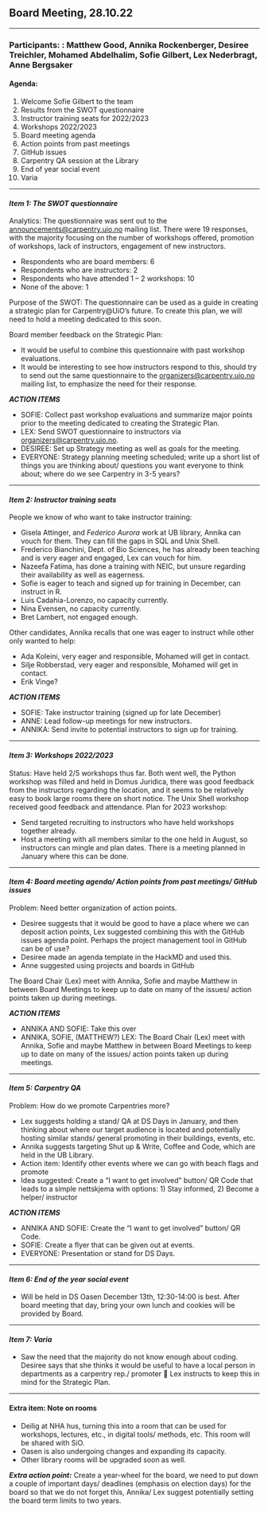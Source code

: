 ## Board Meeting, 28.10.22
------------------------------------ 
### Participants: : Matthew Good, Annika Rockenberger, Desiree Treichler, Mohamed Abdelhalim, Sofie Gilbert, Lex Nederbragt, Anne Bergsaker 

#### Agenda: 
1. Welcome Sofie Gilbert to the team 
2. Results from the SWOT questionnaire
3. Instructor training seats for 2022/2023 
4. Workshops 2022/2023 
5. Board meeting agenda
6. Action points from past meetings 
7. GitHub issues
8. Carpentry QA session at the Library 
9. End of year social event 
10. Varia
 
***
#### _Item 1: The SWOT questionnaire_

Analytics: The questionnaire was sent out to the announcements@carpentry.uio.no mailing list. There were 19 responses, with the majority focusing on the number of workshops offered, promotion of workshops, lack of instructors, engagement of new instructors. 
 
* Respondents who are board members: 6
* Respondents who are instructors: 2
* Respondents who have attended 1 – 2 workshops: 10
* None of the above: 1 

Purpose of the SWOT: The questionnaire can be used as a guide in creating a strategic plan for Carpentry@UiO’s future. To create this plan, we will need to hold a meeting dedicated to this soon. 

Board member feedback on the Strategic Plan:
* It would be useful to combine this questionnaire with past workshop evaluations. 
* It would be interesting to see how instructors respond to this, should try to send out the same questionnaire to the organizers@carpentry.uio.no mailing list, to emphasize the need for their response. 

**_ACTION ITEMS_**
* SOFIE: Collect past workshop evaluations and summarize major points prior to the meeting dedicated to creating the Strategic Plan.
* LEX: Send SWOT questionnaire to instructors via organizers@carpentry.uio.no. 
* DESIREE: Set up Strategy meeting as well as goals for the meeting. 
* EVERYONE: Strategy planning meeting scheduled; write up a short list of things you are thinking about/ questions you want everyone to think about; where do we see Carpentry in 3-5 years? 

***
#### _Item 2: Instructor training seats_
People we know of who want to take instructor training:
* Gisela Attinger, and *Federico Aurora* work at UB library, Annika can vouch for them. They can fill the gaps in SQL and Unix Shell. 
* Frederico Bianchini, Dept. of Bio Sciences, he has already been teaching and is very eager and engaged, Lex can vouch for him. 
* Nazeefa Fatima, has done a training with NEIC, but unsure regarding their availability as well as eagerness. 
* Sofie is eager to teach and signed up for training in December, can instruct in R. 
* Luis Cadahia-Lorenzo, no capacity currently. 
* Nina Evensen, no capacity currently. 
* Bret Lambert, not engaged enough. 

Other candidates, Annika recalls that one was eager to instruct while other only wanted to help: 
* Ada Koleini, very eager and responsible, Mohamed will get in contact. 
* Silje Robberstad, very eager and responsible, Mohamed will get in contact.
* Erik Vinge? 


**_ACTION ITEMS_**
* SOFIE: Take instructor training (signed up for late December) 
* ANNE: Lead follow-up meetings for new instructors. 
* ANNIKA: Send invite to potential instructors to sign up for training. 

***
#### _Item 3: Workshops 2022/2023_
Status: Have held 2/5 workshops thus far. Both went well, the Python workshop was filled and held in Domus Juridica, there was good feedback from the instructors regarding the location, and it seems to be relatively easy to book large rooms there on short notice. The Unix Shell workshop received good feedback and attendance. 
Plan for 2023 workshop:
* Send targeted recruiting to instructors who have held workshops together already. 
* Host a meeting with all members similar to the one held in August, so instructors can mingle and plan dates. There is a meeting planned in January where this can be done. 

***
#### _Item 4: Board meeting agenda/ Action points from past meetings/ GitHub issues_
Problem: Need better organization of action points. 
* Desiree suggests that it would be good to have a place where we can deposit action points, Lex suggested combining this with the GitHub issues agenda point. Perhaps the project management tool in GitHub can be of use? 
* Desiree made an agenda template in the HackMD and used this.
* Anne suggested using projects and boards in GitHub 

The Board Chair (Lex) meet with Annika, Sofie and maybe Matthew in between Board Meetings to keep up to date on many of the issues/ action points taken up during meetings. 

**_ACTION ITEMS_**
* ANNIKA AND SOFIE: Take this over 
* ANNIKA, SOFIE, (MATTHEW?) LEX: The Board Chair (Lex) meet with Annika, Sofie and maybe Matthew in between Board Meetings to keep up to date on many of the issues/ action points taken up during meetings.

***
#### _Item 5: Carpentry QA_
Problem: How do we promote Carpentries more?
* Lex suggests holding a stand/ QA at DS Days in January, and then thinking about where our target audience is located and potentially hosting similar stands/ general promoting in their buildings, events, etc. 
* Annika suggests targeting Shut up & Write, Coffee and Code, which are held in the UB Library. 
* Action item: Identify other events where we can go with beach flags and promote 
* Idea suggested: Create a “I want to get involved” button/ QR Code that leads to a simple nettskjema with options: 1) Stay informed, 2) Become a helper/ instructor 

**_ACTION ITEMS_**
* ANNIKA AND SOFIE: Create the “I want to get involved” button/ QR Code. 
* SOFIE: Create a flyer that can be given out at events. 
* EVERYONE: Presentation or stand for DS Days. 

***
#### _Item 6: End of the year social event_
* Will be held in DS Oasen December 13th, 12:30-14:00 is best. After board meeting that day, bring your own lunch and cookies will be provided by Board.

***
#### _Item 7: Varia_
* Saw the need that the majority do not know enough about coding. Desiree says that she thinks it would be useful to have a local person in departments as a carpentry rep./ promoter  Lex instructs to keep this in mind for the Strategic Plan. 

***
#### Extra item: Note on rooms
* Deilig at NHA hus, turning this into a room that can be used for workshops, lectures, etc., in digital tools/ methods, etc. This room will be shared with SiO. 
* Oasen is also undergoing changes and expanding its capacity.
* Other library rooms will be upgraded soon as well. 

**_Extra action point:_** Create a year-wheel for the board, we need to put down a couple of important days/ deadlines (emphasis on election days) for the board so that we do not forget this, Annika/ Lex suggest potentially setting the board term limits to two years. 

















